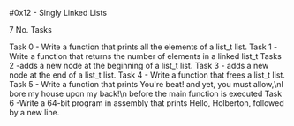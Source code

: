 #0x12 - Singly Linked Lists 

7 No. Tasks

Task 0 - Write a function that prints all the elements of a list_t list.
Task 1 -Write a function that returns the number of elements in a linked list_t
Tasks 2 -adds a new node at the beginning of a list_t list.
Task 3 - adds a new node at the end of a list_t list.
Task 4 - Write a function that frees a list_t list.
Task 5 - Write a function that prints You're beat! and yet, you must allow,\nI 
bore my house upon my back!\n before the main function is executed
Task 6 -Write a 64-bit program in assembly that prints Hello, Holberton,
followed by a new line.
